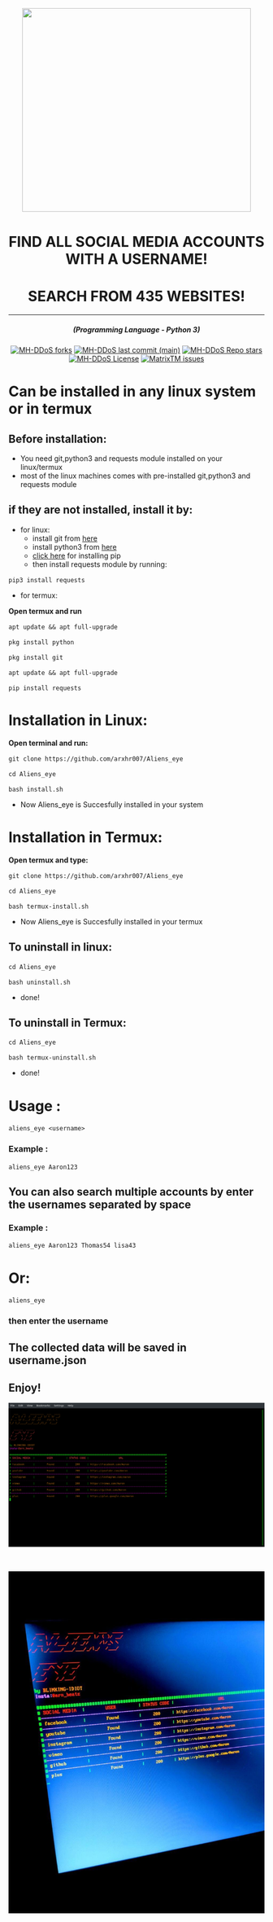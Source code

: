 <p align="center" ><img src="https://raw.githubusercontent.com/BLINKING-IDIOT/Aliens_eye/main/photos/logo.png" data-canonical-src="https://raw.githubusercontent.com/BLINKING-IDIOT/Aliens_eye/main/photos/logo.png" width="450" height="400" /></p>
<h1 align="center">FIND ALL SOCIAL MEDIA ACCOUNTS WITH A USERNAME!</h1>
<h1 align="center">SEARCH FROM 435 WEBSITES!</h1>
<hr>
<em><h5 align="center">(Programming Language - Python 3)</h5></em>
<p align="center">
<a href="#"><img alt="MH-DDoS forks" src="https://img.shields.io/github/forks/BLINKING-IDIOT/Aliens_eye?style=for-the-badge"></a>
<a href="#"><img alt="MH-DDoS last commit (main)" src="https://img.shields.io/github/last-commit/BLINKING-IDIOT/Aliens_eye/main?color=green&style=for-the-badge"></a>
<a href="#"><img alt="MH-DDoS Repo stars" src="https://img.shields.io/github/stars/BLINKING-IDIOT/Aliens_eye?style=for-the-badge&color=red"></a>
<a href="#"><img alt="MH-DDoS License" src="https://img.shields.io/github/license/BLINKING-IDIOT/Aliens_eye?color=orange&style=for-the-badge"></a>
<a href="https://github.com/BLINKING-IDIOT/Aliens_eye/issues"><img alt="MatrixTM issues" src="https://img.shields.io/github/issues/BLINKING-IDIOT/Aliens_eye?color=purple&style=for-the-badge"></a>
</p>

# Can be installed in any linux system or in termux

## Before installation:
* You need git,python3 and requests module installed on your linux/termux
* most of the linux machines comes with pre-installed git,python3 and requests module 
## if they are not installed, install it by:
* for linux:
    - install git from [here](https://linuxhint.com/install-use-git-linux/) 
    - install python3 from [here](https://www.python.org/downloads/) 
    - [click here](https://www.tecmint.com/install-pip-in-linux/) for installing pip 
    - then install requests module by running:
```shell script
pip3 install requests
```
* for termux:

**Open termux and run**
```shell script
apt update && apt full-upgrade
```
```shell script
pkg install python
```
```shell script
pkg install git
```
```shell script
apt update && apt full-upgrade
```
```shell script
pip install requests
```
# Installation in Linux:
**Open terminal and run:**
```shell script
git clone https://github.com/arxhr007/Aliens_eye
```
```shell script
cd Aliens_eye
```
```shell script
bash install.sh
```
* Now Aliens_eye is Succesfully installed in your system
# Installation in Termux:
**Open termux and type:**
```shell script
git clone https://github.com/arxhr007/Aliens_eye
```
```shell script
cd Aliens_eye
```
```shell script
bash termux-install.sh
```
* Now Aliens_eye is Succesfully installed in your termux
## To uninstall in linux:
```shell script
cd Aliens_eye
```
```shell script
bash uninstall.sh
```
* done!
## To uninstall in Termux:
```shell script
cd Aliens_eye
```
```shell script
bash termux-uninstall.sh
```
* done!
# Usage :
```shell script
aliens_eye <username>
```
### Example :
```shell script
aliens_eye Aaron123
```
## You can also search multiple accounts by enter the usernames separated by space
### Example :
```shell script
aliens_eye Aaron123 Thomas54 lisa43
```
# Or:
```shell script
aliens_eye
```
### then enter the username
## The collected data will be saved in username.json
## Enjoy!
<p><img aling="center"src="https://raw.githubusercontent.com/BLINKING-IDIOT/Aliens_eye/main/photos/photo3.png"/></p>
<br>
<p><img aling="center"src="https://raw.githubusercontent.com/BLINKING-IDIOT/Aliens_eye/main/photos/photo2.png"/></p>
